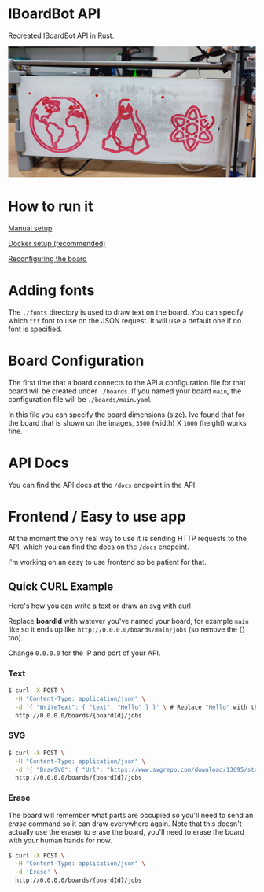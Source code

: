 # IBoardBot API

Recreated IBoardBot API in Rust.

![board with globe, linux tux and atom drawn](./images/img0.jpg)

# How to run it

[Manual setup](./docs/Setup-Manual.md)

[Docker setup (recommended)](./docs/Setup-Docker.md)

[Reconfiguring the board](./docs/Flash-Arduino.md)

# Adding fonts

The `./fonts` directory is used to draw text on the board. You can specify which `ttf` font to use on the JSON request. It will use a default one if no font is specified.

# Board Configuration

The first time that a board connects to the API a configuration file for that board will be created under `./boards`. If you named your board `main`, the configuration file will be `./boards/main.yaml`

In this file you can specify the board dimensions (size). Ive found that for the board that is shown on the images, `3500` (width) X `1000` (height) works fine.

# API Docs

You can find the API docs at the `/docs` endpoint in the API.

# Frontend / Easy to use app

At the moment the only real way to use it is sending HTTP requests to the API, which you can find the docs on the `/docs` endpoint. 

I'm working on an easy to use frontend so be patient for that. 

## Quick CURL Example

Here's how you can write a text or draw an svg with curl

Replace **boardId** with watever you've named your board, for example `main` like so it ends up like `http://0.0.0.0/boards/main/jobs` (so remove the {} too).

Change `0.0.0.0` for the IP and port of your API.

### Text

```sh
$ curl -X POST \
  -H "Content-Type: application/json" \
  -d '{ "WriteText": { "text": "Hello" } }' \ # Replace "Hello" with the text that you want to draw
  http://0.0.0.0/boards/{boardId}/jobs
```

### SVG

```sh
$ curl -X POST \
  -H "Content-Type: application/json" \
  -d '{ "DrawSVG": { "Url": "https://www.svgrepo.com/download/13695/star.svg" }' \
  http://0.0.0.0/boards/{boardId}/jobs
```

### Erase

The board will remember what parts are occupied so you'll need to send an *erase* command so it can draw everywhere again. Note that this doesn't actually use the eraser to erase the board, you'll need to erase the board with your human hands for now.

```sh
$ curl -X POST \
  -H "Content-Type: application/json" \
  -d 'Erase' \
  http://0.0.0.0/boards/{boardId}/jobs
```